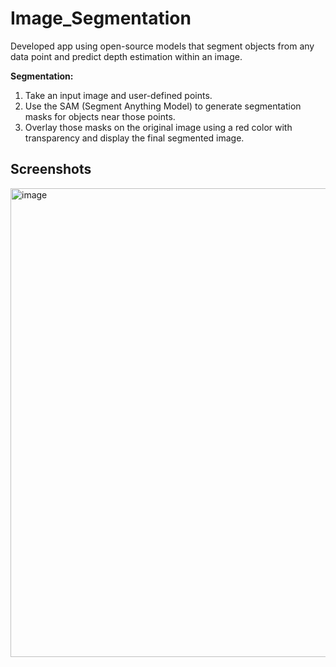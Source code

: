# Image_Segmentation
Developed app using open-source models that segment objects from any data point and predict depth estimation within an image.  

**Segmentation:**
1. Take an input image and user-defined points.
2. Use the SAM (Segment Anything Model) to generate segmentation masks for objects near those points.
3. Overlay those masks on the original image using a red color with transparency and display the final segmented image.

## Screenshots
<img width="750" alt="image" src="https://github.com/user-attachments/assets/82270a40-5039-41b4-9786-0cdcd4a7a081">
